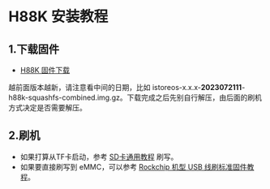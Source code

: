 # H88K 安装教程

## 1.下载固件

* [H88K 固件下载](https://fw.koolcenter.com/iStoreOS/h88k/)

越前面版本越新，请注意看中间的日期，比如 istoreos-x.x.x-**2023072111**-h88k-squashfs-combined.img.gz。下载完成之后先别自行解压，由后面的刷机方式决定是否需要解压。

## 2.刷机
* 如果打算从TF卡启动，参考 [SD卡通用教程](/zh/guide/istoreos/install_sd.html) 刷写。
* 如果要直接刷写到 eMMC，可以参考 [Rockchip 机型 USB 线刷标准固件教程](/zh/guide/istoreos/install_rockchip_sysupgrade.html)。
